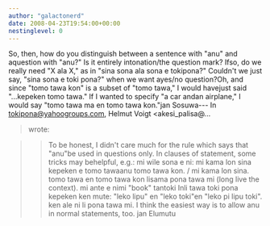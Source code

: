 ```yaml
---
author: "galactonerd"
date: 2008-04-23T19:54:00+00:00
nestinglevel: 0
---
```

So, then, how do you distinguish between a sentence with "anu" and aquestion with "anu?" Is it entirely intonation/the question mark? Ifso, do we really need "X ala X," as in "sina sona ala sona e tokipona?" Couldn't we just say, "sina sona e toki pona?" when we want ayes/no question?Oh, and since "tomo tawa kon" is a subset of "tomo tawa," I would havejust said "...kepeken tomo tawa." If I wanted to specify "a car andan airplane," I would say "tomo tawa ma en tomo tawa kon."jan Sosuwa---
 In [tokipona@yahoogroups.com](mailto://tokipona@yahoogroups.com), Helmut Voigt <akesi\_palisa@...
> wrote:

>> To be honest, I didn't care much for the rule which says that "anu"be used in questions only. In clauses of statement, some tricks may behelpful, e.g.: mi wile sona e ni: mi kama lon sina kepeken e tomo tawaanu tomo tawa kon. / mi kama lon sina. tomo tawa en tomo tawa kon lisama pona tawa mi (long live the context). mi ante e nimi "book" tantoki Inli tawa toki pona kepeken ken mute: "leko lipu" en "leko toki"en "leko pi lipu toki". ken ale ni li pona tawa mi.
> I think the easiest way is to allow anu in normal statements, too.
> jan Elumutu
